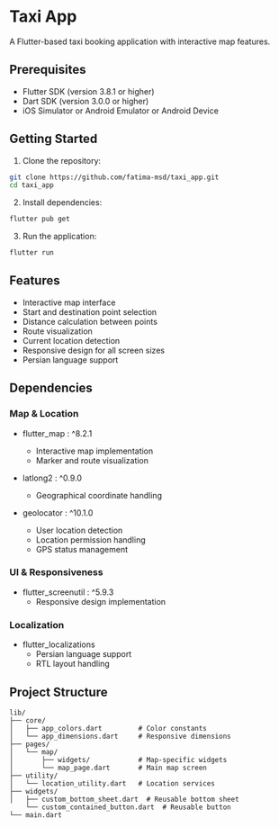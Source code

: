 # Taxi App

A Flutter-based taxi booking application with interactive map features.

## Prerequisites

- Flutter SDK (version 3.8.1 or higher)
- Dart SDK (version 3.0.0 or higher)
- iOS Simulator or Android Emulator or Android Device

## Getting Started

1. Clone the repository:
```bash
git clone https://github.com/fatima-msd/taxi_app.git
cd taxi_app
```
2. Install dependencies:
```bash
flutter pub get
```

3. Run the application:
```bash
flutter run
```


## Features
- Interactive map interface
- Start and destination point selection
- Distance calculation between points
- Route visualization
- Current location detection
- Responsive design for all screen sizes
- Persian language support


## Dependencies
### Map & Location
- flutter_map : ^8.2.1

  - Interactive map implementation
  - Marker and route visualization
- latlong2 : ^0.9.0
  
  - Geographical coordinate handling
- geolocator : ^10.1.0
  
  - User location detection
  - Location permission handling
  - GPS status management
### UI & Responsiveness
- flutter_screenutil : ^5.9.3
  - Responsive design implementation
### Localization
- flutter_localizations
  - Persian language support
  - RTL layout handling

## Project Structure
```plaintext
lib/
├── core/
│   ├── app_colors.dart         # Color constants
│   └── app_dimensions.dart     # Responsive dimensions
├── pages/
│   └── map/
│       ├── widgets/            # Map-specific widgets
│       └── map_page.dart       # Main map screen
├── utility/
│   └── location_utility.dart   # Location services
├── widgets/
│   ├── custom_bottom_sheet.dart  # Reusable bottom sheet
    └── custom_contained_button.dart  # Reusable button
└── main.dart                   
